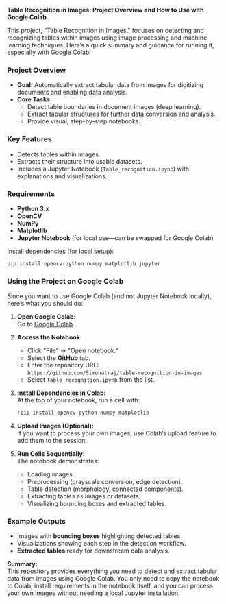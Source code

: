 **Table Recognition in Images: Project Overview and How to Use with Google Colab**

This project, "Table Recognition in Images," focuses on detecting and recognizing tables within images using image processing and machine learning techniques. Here’s a quick summary and guidance for running it, especially with Google Colab:

### Project Overview

- **Goal:** Automatically extract tabular data from images for digitizing documents and enabling data analysis.
- **Core Tasks:**
  - Detect table boundaries in document images (deep learning).
  - Extract tabular structures for further data conversion and analysis.
  - Provide visual, step-by-step notebooks.

### Key Features

- Detects tables within images.
- Extracts their structure into usable datasets.
- Includes a Jupyter Notebook (`Table_recognition.ipynb`) with explanations and visualizations.

### Requirements

- **Python 3.x**
- **OpenCV**
- **NumPy**
- **Matplotlib**
- **Jupyter Notebook** (for local use—can be swapped for Google Colab)

Install dependencies (for local setup):

```bash
pip install opencv-python numpy matplotlib jupyter
```

### Using the Project on Google Colab

Since you want to use Google Colab (and not Jupyter Notebook locally), here’s what you should do:

1. **Open Google Colab:**  
   Go to [Google Colab](https://colab.research.google.com).

2. **Access the Notebook:**
   - Click "File" → "Open notebook."
   - Select the **GitHub** tab.
   - Enter the repository URL:  
     `https://github.com/Simonatraj/table-recognition-in-images`
   - Select `Table_recognition.ipynb` from the list.

3. **Install Dependencies in Colab:**  
   At the top of your notebook, run a cell with:

   ```python
   !pip install opencv-python numpy matplotlib
   ```

4. **Upload Images (Optional):**  
   If you want to process your own images, use Colab’s upload feature to add them to the session.

5. **Run Cells Sequentially:**  
   The notebook demonstrates:
   - Loading images.
   - Preprocessing (grayscale conversion, edge detection).
   - Table detection (morphology, connected components).
   - Extracting tables as images or datasets.
   - Visualizing bounding boxes and extracted tables.

### Example Outputs

- Images with **bounding boxes** highlighting detected tables.
- Visualizations showing each step in the detection workflow.
- **Extracted tables** ready for downstream data analysis.

**Summary:**  
This repository provides everything you need to detect and extract tabular data from images using Google Colab. You only need to copy the notebook to Colab, install requirements in the notebook itself, and you can process your own images without needing a local Jupyter installation. 

